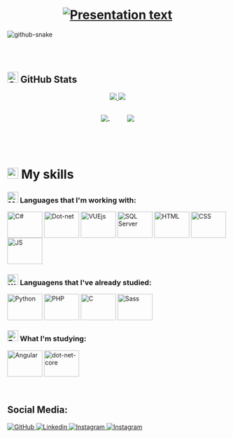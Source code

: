 <h1 align=center>
  <a href="https://git.io/typing-svg">
    <img src="https://readme-typing-svg.demolab.com?font=Press+Start+2P&duration=3200&pause=800&color=5FABEE&background=03031400&center=true&size=23&vCenter=true&width=870&lines=Hello+World!;I'm+Thales+Davi;System+Development+Student;Currently+focused+on+web+development" alt="Presentation text" />
  </a>
</h1>

<picture>
  <source media="(prefers-color-scheme: dark)" srcset="https://raw.githubusercontent.com/ThalesDaviSouza/ThalesDaviSouza/output/github-contribution-grid-snake-dark.svg" />
  <source media="(prefers-color-scheme: light)" srcset="https://raw.githubusercontent.com/ThalesDaviSouza/ThalesDaviSouza/output/github-snake.svg" />
  <img alt="github-snake" src="github-snake.svg" />
</picture>

<br><br>

<h2 align=left><img src="https://raw.githubusercontent.com/Tarikul-Islam-Anik/Animated-Fluent-Emojis/master/Emojis/Objects/Chart%20Increasing.png" alt="Chart Increasing" width="25" height="25" /> GitHub Stats</h2>
<div align=center>
  <a href="https://git.io/streak-stats" title="Go to source">
    <img src="https://streak-stats.demolab.com?user=ThalesDaviSouza&theme=holi-theme&hide_border=true"/>
  </a>
  <a href="https://github.com/anuraghazra/github-readme-stats" title="Go to source">
    <img src="https://github-readme-stats.vercel.app/api?username=ThalesDaviSouza&theme=holi&hide_border=true&rank_icon=github" />
  </a>
</div>

## 

<div align=center>
  <a href="https://github.com/anuraghazra/github-readme-stats" title="Go to source">
    <img align=center src="https://github-readme-stats.vercel.app/api/top-langs/?username=ThalesDaviSouza&theme=holi&hide_border=true&layout=donut-vertical" />
  </a>
  &nbsp &nbsp &nbsp &nbsp &nbsp
  <a href="https://github.com/anuraghazra/github-readme-stats" title="Go to source">
    <img align=center src="https://github-readme-stats.vercel.app/api/top-langs/?username=ThalesDaviSouza&theme=holi&hide_border=true" />
  </a>
</div>

##

<br>
<br>

<h1 align=left><img src="https://raw.githubusercontent.com/Tarikul-Islam-Anik/Animated-Fluent-Emojis/master/Emojis/Smilies/Smiling%20Face%20with%20Sunglasses.png" alt="Smiling Face with Sunglasses" width="25" height="25" /> My skills</h1>

<h3><img src="https://raw.githubusercontent.com/Tarikul-Islam-Anik/Animated-Fluent-Emojis/master/Emojis/People/Man%20Office%20Worker.png" alt="Man Office Worker" width="25" height="25" /> Languages that I'm working with:</h3>
<div align=left style="display: inline_block;">
    <img title="C#" align=center height=60 width=80 src="https://cdn.jsdelivr.net/gh/devicons/devicon/icons/csharp/csharp-original.svg" />
    <img title="Dot-net" align=center height=60 width=80 src="https://cdn.jsdelivr.net/gh/devicons/devicon/icons/dot-net/dot-net-plain-wordmark.svg" />
    <img title="VUEjs" align=center height=60 width=80 src="https://cdn.jsdelivr.net/gh/devicons/devicon/icons/vuejs/vuejs-original.svg" />
    <img title="SQL Server" align=center height=60 width=80 src="https://cdn.jsdelivr.net/gh/devicons/devicon/icons/microsoftsqlserver/microsoftsqlserver-plain-wordmark.svg" />
    <img title="HTML" align=center height=60 width=80 src="https://cdn.jsdelivr.net/gh/devicons/devicon/icons/html5/html5-original.svg" />
    <img title="CSS" align=center height=60 width=80 src="https://cdn.jsdelivr.net/gh/devicons/devicon/icons/css3/css3-original.svg" />
    <img title="JS" align=center height=60 width=80 src="https://cdn.jsdelivr.net/gh/devicons/devicon/icons/javascript/javascript-original.svg" />
</div>

<h3><img src="https://raw.githubusercontent.com/Tarikul-Islam-Anik/Animated-Fluent-Emojis/master/Emojis/Hand%20gestures/Writing%20Hand.png" alt="Writing Hand" width="25" height="25" /> Languagens that I've already studied:</h3>
<div align=left>
    <img title="Python" align=center height=60 width=80 src="https://cdn.jsdelivr.net/gh/devicons/devicon/icons/python/python-original.svg" />
    <img title="PHP" align=center height=60 width=80 src="https://cdn.jsdelivr.net/gh/devicons/devicon/icons/php/php-original.svg" />
    <img title="C" align=center height=60 width=80 src="https://cdn.jsdelivr.net/gh/devicons/devicon/icons/c/c-original.svg" />
    <img title="Sass" align=center height=60 width=80 src="https://cdn.jsdelivr.net/gh/devicons/devicon/icons/sass/sass-original.svg" />
</div>

<h3><img src="https://raw.githubusercontent.com/Tarikul-Islam-Anik/Animated-Fluent-Emojis/master/Emojis/Smilies/Face%20with%20Monocle.png" alt="Face with Monocle" width="25" height="25" /> What I'm studying:</h3>
<div align=left>
    <img title="Angular" align=center height=60 width=80 src="https://cdn.jsdelivr.net/gh/devicons/devicon/icons/angularjs/angularjs-original.svg" />
    <img title="dot-net-core" align=center height=60 width=80 src="https://cdn.jsdelivr.net/gh/devicons/devicon/icons/dotnetcore/dotnetcore-original.svg" />
</div>
<br>
<br>


## Social Media:

<a href="https://github.com/ThalesDaviSouza">
  <img src=https://img.shields.io/badge/github-%2324292e.svg?&style=for-the-badge&logo=github&logoColor=white alt=GitHub title=Github />
</a>
<a href="https://linkedin.com/in/thales-davi-de-souza-6b1710254/">
  <img src=https://img.shields.io/badge/linkedin-%230077B5.svg?style=for-the-badge&logo=linkedin&logoColor=white alt=Linkedin title=Linkedin />
</a>
<a href="https://instagram.com/thaleswithth/">
  <img src=https://img.shields.io/badge/Instagram-%23E4405F.svg?style=for-the-badge&logo=Instagram&logoColor=white alt=Instagram title=Instagram />
</a>
<a href = "mailto:thalesdavisoul@gmail.com">
  <img src=https://img.shields.io/badge/Gmail-D14836?style=for-the-badge&logo=gmail&logoColor=white alt=Instagram title=Instagram />
</a>

